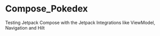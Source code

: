 # Compose_Pokedex

Testing Jetpack Compose with the Jetpack Integrations like ViewModel, Navigation and Hilt
